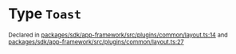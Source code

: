 # Type `Toast`
<sub>Declared in [packages/sdk/app-framework/src/plugins/common/layout.ts:14](https://github.com/dxos/dxos/blob/bfdd5a17b/packages/sdk/app-framework/src/plugins/common/layout.ts#L14) and [packages/sdk/app-framework/src/plugins/common/layout.ts:27](https://github.com/dxos/dxos/blob/bfdd5a17b/packages/sdk/app-framework/src/plugins/common/layout.ts#L27)</sub>






